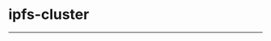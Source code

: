 # ipfs-cluster

-----






[comment]: <> (https://docs.ipfs.tech/install/server-infrastructure/#features)

[comment]: <> (https://blog.csdn.net/npu_nazi/article/details/131935407)